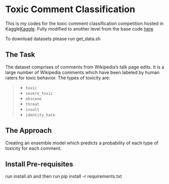 # Toxic Comment Classification

This is my codes for the toxic comment classification competition hosted in Kaggle[Kaggle](https://www.kaggle.com/c/jigsaw-toxic-comment-classification-challenge). Fully modified to another level from the base code [here](https://github.com/conversationai/unintended-ml-bias-analysis/tree/master/unintended_ml_bias)


To download datasets please run get_data.sh
## The Task
The dataset comprises of comments from Wikipedia’s talk page edits. It is a large number of Wikipedia comments which have been labeled by human raters for toxic behavior. The types of toxicity are:

 > *  `toxic`
 > *  `severe_toxic`
 > *  `obscene`
 > *  `threat`
 > *  `insult`
 > *  `identity_hate`
 
 
## The Approach

Creating an ensemble model which predicts a probability of each type of toxicity for each comment.



## Install Pre-requisites

run install.sh and then run 
pip install -r requirements.txt
